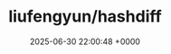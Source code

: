 ---
title: "liufengyun/hashdiff"
link: "https://github.com/liufengyun/hashdiff"
date: "2025-06-30 22:00:48 +0000"
description: "Hashdiff is a ruby library to to compute the smallest difference between two hashes"
category: "github"
---